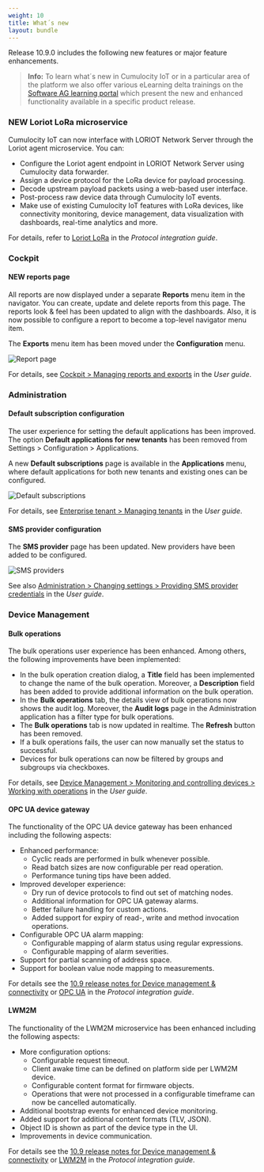 ```yaml
---
weight: 10
title: What´s new
layout: bundle
---
```


Release 10.9.0 includes the following new features or major feature enhancements.

>**Info:** To learn what´s new in Cumulocity IoT or in a particular area of the platform we also offer various eLearning delta trainings on the [Software AG learning portal](https://knowledge.softwareag.com/iot_delta) which present the new and enhanced functionality available in a specific product release.

### NEW Loriot LoRa microservice

Cumulocity IoT can now interface with LORIOT Network Server through the Loriot agent microservice. You can:

* Configure the Loriot agent endpoint in LORIOT Network Server using Cumulocity data forwarder.
* Assign a device protocol for the LoRa device for payload processing.
* Decode upstream payload packets using a web-based user interface.
* Post-process raw device data through Cumulocity IoT events.
* Make use of existing Cumulocity IoT features with LoRa devices, like connectivity monitoring, device management, data visualization with dashboards, real-time analytics and more.

For details, refer to [Loriot LoRa](https://cumulocity.com/guides/protocol-integration/lora-loriot/) in the *Protocol integration guide*.

### Cockpit

#### NEW reports page

All reports are now displayed under a separate <b>Reports</b> menu item in the navigator. You can create, update and delete reports from this page. The reports look & feel has been updated to align with the dashboards. Also, it is now possible to configure a report to become a top-level navigator menu item.

The <b>Exports</b> menu item has been moved under the <b>Configuration</b> menu.

![Report page](/images/release-notes/cockpit-reports-list.png)

For details, see <a href="https://cumulocity.com/guides/users-guide/cockpit/#reports" class="no-ajaxy">Cockpit > Managing reports and exports</a> in the <em>User guide</em>.

### Administration

#### Default subscription configuration

The user experience for setting the default applications has been improved. The option <b>Default applications for new tenants</b> has been removed from Settings > Configuration > Applications.

A new <b>Default subscriptions</b> page is available in the <b>Applications</b> menu, where default applications for both new tenants and existing ones can be configured.

![Default subscriptions](/images/release-notes/admin-default-subscriptions-inherited.png)

For details, see <a href="https://cumulocity.com/guides/users-guide/enterprise-edition/#managing-tenants" class="no-ajaxy">Enterprise tenant > Managing tenants</a> in the <em>User guide</em>.


#### SMS provider configuration

The <b>SMS provider</b> page has been updated. New providers have been added to be configured.

![SMS providers](/images/release-notes/admin-settings-sms-provider.png)

See also <a href="https://cumulocity.com/guides/users-guide/administration/#openIT-credentials" class="no-ajaxy">Administration > Changing settings > Providing SMS provider credentials</a> in the <em>User guide</em>.

### Device Management

#### Bulk operations

The bulk operations user experience has been enhanced. Among others, the following improvements have been implemented:

* In the bulk operation creation dialog, a <b>Title</b> field has been implemented to change the name of the bulk operation. Moreover, a <b>Description</b> field has been added to provide additional information on the bulk operation.
* In the <b>Bulk operations</b> tab, the details view of bulk operations now shows the audit log. Moreover, the <b>Audit logs</b> page in the Administration application has a filter type for bulk operations.
* The <b>Bulk operations</b> tab is now updated in realtime. The <b>Refresh</b> button has been removed.
* If a bulk operations fails, the user can now manually set the status to successful.
* Devices for bulk operations can now be filtered by groups and subgroups via checkboxes.

For details, see <a href="https://cumulocity.com/guides/users-guide/device-management/#operation-monitoring" class="no-ajaxy">Device Management > Monitoring  and controlling devices > Working with operations</a> in the <em>User guide</em>. </td>

#### OPC UA device gateway

The functionality of the OPC UA device gateway has been enhanced including the following aspects:

- Enhanced performance:
  - Cyclic reads are performed in bulk whenever possible.
  - Read batch sizes are now configurable per read operation.
  - Performance tuning tips have been added.
- Improved developer experience:
  - Dry run of device protocols to find out set of matching nodes.
  - Additional information for OPC UA gateway alarms.
  - Better failure handling for custom actions.
  - Added support for expiry of read-, write and method invocation operations.
- Configurable OPC UA alarm mapping:
  - Configurable mapping of alarm status using regular expressions.
  - Configurable mapping of alarm severities.
- Support for partial scanning of address space.
- Support for boolean value node mapping to measurements.

 For details see the <a href="/release-10-9-0/devices-10-9-0" class="no-ajaxy">10.9 release notes for Device management & connectivity</a> or <a href="https://cumulocity.com/guides/protocol-integration/opcua" class="no-ajaxy">OPC UA</a> in the *Protocol integration guide*.

#### LWM2M

The functionality of the LWM2M microservice has been enhanced including the following aspects:

- More configuration options:
  - Configurable request timeout.
  - Client awake time can be defined on platform side per LWM2M device.
  - Configurable content format for firmware objects.
  - Operations that were not processed in a configurable timeframe can now be cancelled automatically.
- Additional bootstrap events for enhanced device monitoring.
- Added support for additional content formats (TLV, JSON).
- Object ID is shown as part of the device type in the UI.
- Improvements in device communication.

For details see the <a href="/release-10-9-0/devices-10-9-0" class="no-ajaxy">10.9 release notes for Device management & connectivity</a> or <a href="https://cumulocity.com/guides/protocol-integration/lwm2m" class="no-ajaxy">LWM2M</a> in the *Protocol integration guide*.
